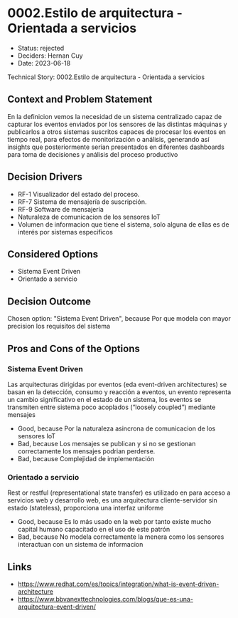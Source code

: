 # 0002.Estilo de arquitectura - Orientada a servicios

* Status: rejected
* Deciders: Hernan Cuy
* Date: 2023-06-18

Technical Story: 0002.Estilo de arquitectura - Orientada a servicios

## Context and Problem Statement

En la definicion vemos la necesidad de un sistema centralizado capaz de capturar los eventos enviados por los sensores de las distintas máquinas y publicarlos a otros sistemas suscritos capaces de procesar los eventos en tiempo real, para efectos de monitorización o análisis, generando así insights que posteriormente serían presentados en diferentes dashboards para toma de decisiones y análisis del proceso productivo

## Decision Drivers

* RF-1 Visualizador del estado del proceso.
* RF-7 Sistema de mensajería de suscripción.
* RF-9 Software de mensajería
* Naturaleza de comunicacion de los sensores IoT
* Volumen de informacion que tiene el sistema, solo alguna de ellas es de interés por sistemas especificos

## Considered Options

* Sistema Event Driven
* Orientado a servicio

## Decision Outcome

Chosen option: "Sistema Event Driven", because Por que modela con mayor precision los requisitos del sistema

## Pros and Cons of the Options

### Sistema Event Driven

Las arquitecturas dirigidas por eventos (eda event-driven architectures) se basan en la detección, consumo y reacción a eventos, un evento representa un cambio significativo en el estado de un sistema, los eventos se transmiten entre sistema poco acoplados (“loosely coupled”) mediante mensajes

* Good, because Por la naturaleza asincrona de comunicacion de los sensores IoT
* Bad, because Los mensajes se publican y si no se gestionan correctamente los mensajes podrian perderse.
* Bad, because Complejidad de implementación

### Orientado a servicio

Rest or restful (representational state transfer) es utilizado en para acceso a servicios web y desarrollo web, es una arquitectura cliente-servidor sin estado (stateless), proporciona una interfaz uniforme

* Good, because Es lo más usado en la web por tanto existe mucho capital humano capacitado en el uso de este patrón
* Bad, because No modela correctamente la menera como los sensores interactuan con un sistema de informacion

## Links

* https://www.redhat.com/es/topics/integration/what-is-event-driven-architecture
* https://www.bbvanexttechnologies.com/blogs/que-es-una-arquitectura-event-driven/
